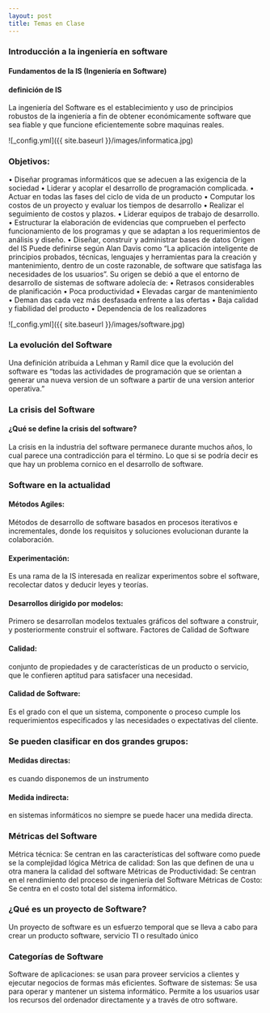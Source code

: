```yaml
---
layout: post
title: Temas en Clase
---
```


### Introducción a la ingeniería en software 
#### Fundamentos de la IS (Ingeniería en Software)
#### definición de IS 

La ingeniería del Software es el establecimiento y uso de principios robustos de la ingeniería a fin de obtener económicamente software que sea fiable y que funcione eficientemente sobre maquinas reales. 

![_config.yml]({{ site.baseurl }}/images/informatica.jpg)

### Objetivos: 
•	Diseñar programas informáticos que se adecuen a las exigencia de la sociedad 
•	Liderar y acoplar el desarrollo de programación complicada.
•	Actuar en todas las fases del ciclo de vida de un producto 
•	Computar los costos de un proyecto y evaluar los tiempos de desarrollo
•	Realizar el seguimiento de costos y plazos.
•	Liderar equipos de trabajo de desarrollo.
•	Estructurar la elaboración de evidencias que comprueben el perfecto funcionamiento de los programas y que se adaptan a los requerimientos de análisis y diseño.
•	Diseñar, construir y administrar bases de datos 
Origen del IS
Puede definirse según Alan Davis como “La aplicación inteligente de principios probados, técnicas, lenguajes y herramientas para la creación y mantenimiento, dentro de un coste razonable, de software que satisfaga las necesidades de los usuarios”.
Su origen se debió a que el entorno de desarrollo de sistemas de software adolecía de:
•	Retrasos considerables de planificación 
•	Poca productividad 
•	Elevadas cargar de mantenimiento 
•	Deman
das cada vez más desfasada enfrente a las ofertas 
•	Baja calidad y fiabilidad del producto 
•	Dependencia de los realizadores 

![_config.yml]({{ site.baseurl }}/images/software.jpg)

###  La evolución del Software 

Una definición atribuida a Lehman y Ramil dice que la evolución del software es “todas las actividades de programación que se orientan a generar una nueva version de un software a partir de una version anterior operativa.”

### La crisis del Software

#### ¿Qué se define la crisis del software? 

La crisis en la industria del software permanece durante muchos años, lo cual parece una contradicción para el término. Lo que si se podría decir es que hay un problema cornico en el desarrollo de software.

### Software en la actualidad 
#### Métodos Agiles: 
Métodos de desarrollo de software basados en procesos iterativos e incrementales, donde los requisitos y soluciones evolucionan durante la colaboración.
#### Experimentación: 
Es una rama de la IS interesada en realizar experimentos sobre el software, recolectar datos y deducir leyes y teorías.
#### Desarrollos dirigido por modelos: 
Primero se desarrollan modelos textuales gráficos del software a construir, y posteriormente construir el software.
Factores de Calidad  de Software
#### Calidad: 
conjunto de propiedades y de características de un producto o servicio, que le confieren aptitud para satisfacer una necesidad.
#### Calidad de Software:
Es el grado con el que un sistema, componente o proceso cumple los requerimientos especificados y las necesidades o expectativas del cliente.

### Se pueden clasificar en dos grandes grupos:

#### Medidas directas: 
es cuando disponemos de un instrumento 
#### Medida indirecta: 
en sistemas informáticos no siempre se puede hacer una medida directa.

### Métricas del Software

Métrica técnica: Se centran en las características del software como puede se la complejidad lógica
Métrica de calidad: Son las que definen de una u otra manera la calidad del software
Métricas de Productividad: Se centran en el rendimiento del proceso de ingeniería del Software
Métricas de Costo: Se centra en el costo total del sistema informático.

### ¿Qué es un proyecto de Software?

Un proyecto de software es un esfuerzo temporal que se lleva a cabo para crear un producto software, servicio TI o resultado único 

### Categorías de Software

Software de aplicaciones: se usan para proveer servicios a clientes y ejecutar negocios de formas más eficientes.
Software de sistemas: Se usa para operar y mantener un sistema informático. Permite a los usuarios usar los recursos del ordenador directamente y a través de otro software. 

